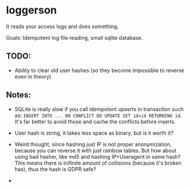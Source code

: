 # loggerson

It reads your access logs and does something.

Goals: Idempotent log file reading, small sqlite database.

## TODO:

-   Ability to clear old user hashes (so they become impossible to reverse even
    in theory)

## Notes:

-   SQLite is really slow if you call idempotent upserts in transaction such as:
    `INSERT INTO ... ON CONFLICT DO UPDATE SET id=id RETURNING id`. It's far
    better to avoid those and cache the conflicts before inserts.

-   User hash is string, it takes less space as binary, but is it worth it?

-   Weird thought, since hashing just IP is not proper anonymization, because
    you can reverse it with just rainbow tables. But how about using bad hasher,
    like md5 and hashing IP+Useragent in same hash? This means there is
    inifinite amount of collisions (because it's broken has), thus the hash is
    GDPR safe?

-

